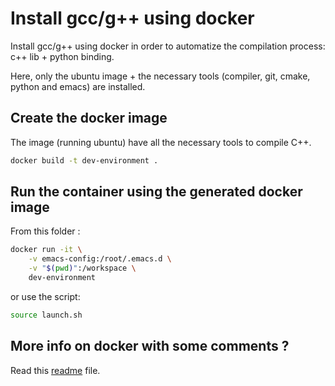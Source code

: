# Install gcc/g++ using docker
 Install gcc/g++ using docker in order to automatize the compilation process: c++ lib + python binding.

 Here, only the ubuntu image + the necessary tools (compiler, git, cmake, python and emacs) are installed. 

## Create the docker image
The image (running ubuntu) have all the necessary tools to compile C++.
```sh
docker build -t dev-environment .
```

## Run the container using the generated docker image
From this folder :
```sh
docker run -it \
    -v emacs-config:/root/.emacs.d \
    -v "$(pwd)":/workspace \
    dev-environment
```

or use the script:
```sh
source launch.sh
```

## More info on docker with some comments ?
Read this [readme](./README-other.md) file.